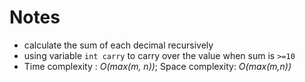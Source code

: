 # Notes
* calculate the sum of each decimal recursively 
* using variable `int carry` to carry over the value when sum is `>=10`
* Time complexity : _O(max(m, n))_; Space complexity: _O(max(m,n))_
